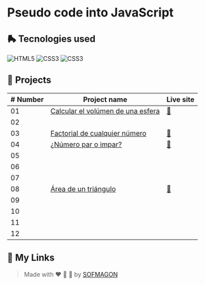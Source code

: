 # Pseudo code into JavaScript



## 🛼 Tecnologies used

![HTML5](https://img.shields.io/badge/html5-%23E34F26.svg?style=for-the-badge&logo=html5&logoColor=white) ![CSS3](https://img.shields.io/badge/css3-%231572B6.svg?style=for-the-badge&logo=css3&logoColor=white) ![CSS3](https://img.shields.io/badge/javascript-%23F7DF1E.svg?style=for-the-badge&logo=javascript&logoColor=black)



## 🍕 Projects

| # Number | Project name                                             | Live site                              |
| -------- | -------------------------------------------------------- | -------------------------------------- |
| 01       | [Calcular el volúmen de una esfera](./01-volumen-esfera) | [🚀](https://01-pseint-js.netlify.app/) |
| 02       |                                                          |                                        |
| 03       | [Factorial de cualquier número](./03-factorial)          | [🚀](https://03-pseint-js.netlify.app/) |
| 04       | [¿Número par o impar?](./04-numeroPar-impar)             | [🚀](https://04-pseint-js.netlify.app/) |
| 05       |                                                          |                                        |
| 06       |                                                          |                                        |
| 07       |                                                          |                                        |
| 08       | [Área de un triángulo](./08-area-triangulo)              | [🚀](https://08-pseint-js.netlify.app/) |
| 09       |                                                          |                                        |
| 10       |                                                          |                                        |
| 11       |                                                          |                                        |
| 12       |                                                          |                                        |



## 🌈 My Links

> Made with ❤️ 🍕 🌮 by [SOFMAGON](https://beacons.ai/sofmagon)

